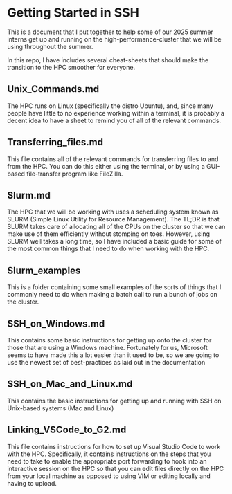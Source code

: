 # Getting Started in SSH

This is a document that I put together to help some of our 2025 summer
interns get up and running on the high-performance-cluster that
we will be using throughout the summer.

In this repo, I have includes several cheat-sheets that should make the transition
to the HPC smoother for everyone.

## Unix_Commands.md

The HPC runs on Linux (specifically the distro Ubuntu), and, since many people have little
to no experience working within a terminal, it is probably a decent idea to have
a sheet to remind you of all of the relevant commands.

## Transferring_files.md

This file contains all of the relevant commands for transferring files to and from the HPC.
You can do this either using the terminal, or by using a GUI-based file-transfer program
like FileZilla.

## Slurm.md

The HPC that we will be working with uses a scheduling system known as SLURM (Simple
Linux Utility for Resource Management). The TL;DR is that SLURM takes care of allocating
all of the CPUs on the cluster so that we can make use of them efficiently without stomping
on toes. However, using SLURM well takes a long time, so I have included a basic guide for
some of the most common things that I need to do when working with the HPC.

## Slurm_examples

This is a folder containing some small examples of the sorts of things that I commonly need to
do when making a batch call to run a bunch of jobs on the cluster.

## SSH_on_Windows.md

This contains some basic instructions for getting up onto the cluster for those that are using
a Windows machine. Fortunately for us, Microsoft seems to have made this a lot easier
than it used to be, so we are going to use the newest set of best-practices as laid out
in the documentation 

## SSH_on_Mac_and_Linux.md

This contains the basic instructions for getting up and running with SSH on Unix-based systems
(Mac and Linux)

## Linking_VSCode_to_G2.md

This file contains instructions for how to set up Visual Studio Code to work with the HPC.
Specifically, it contains instructions on the steps that you need to take to enable
the appropriate port forwarding to hook into an interactive session on the HPC so that you
can edit files directly on the HPC from your local machine as opposed to using VIM or 
editing locally and having to upload.
